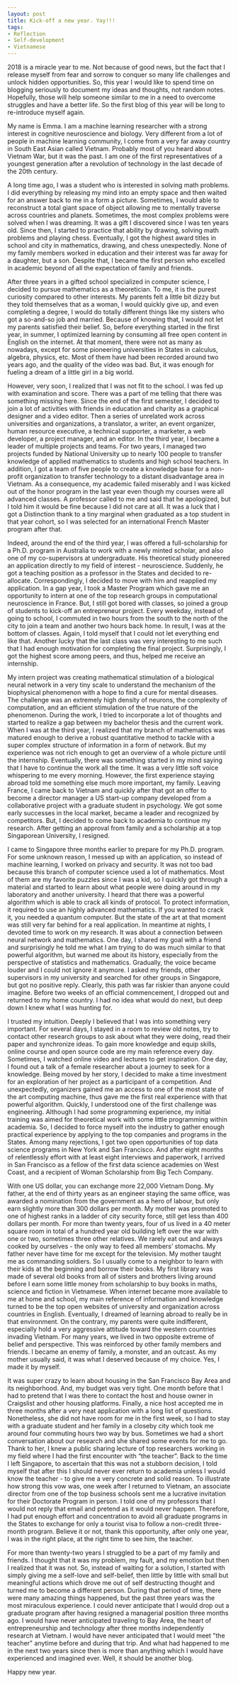 ```yaml
---
layout: post
title: Kick-off a new year. Yay!!!
tags:
- Reflection
- Self-development
- Vietnamese
---
```



2018 is a miracle year to me. Not because of good news, but the fact that I release myself from fear and sorrow to conquer so many life challenges and unlock hidden opportunities. So, this year I would like to spend time on blogging seriously to document my ideas and thoughts, not random notes. Hopefully, those will help someone similar to me in a need to overcome struggles and have a better life. So the first blog of this year will be long to re-introduce myself again.

My name is Emma. I am a machine learning researcher with a strong interest in cognitive neuroscience and biology. Very different from a lot of people in machine learning community, I come from a very far away country in South East Asian called Vietnam. Probably most of you heard about Vietnam War, but it was the past. I am one of the first representatives of a youngest generation after a revolution of technology in the last decade of the 20th century.

A long time ago, I was a student who is interested in solving math problems. I did everything by releasing my mind into an empty space and then waited for an answer back to me in a form a picture. Sometimes, I would able to reconstruct a total giant space of object allowing me to mentally traverse across countries and planets. Sometimes, the most complex problems were solved when I was dreaming. It was a gift I discovered since I was ten years old. Since then, I started to practice that ability by drawing, solving math problems and playing chess. Eventually, I got the highest award titles in school and city in mathematics, drawing, and chess unexpectedly. None of my family members worked in education and their interest was far away for a daughter, but a son. Despite that, I became the first person who excelled in academic beyond of all the expectation of family and friends.

After three years in a gifted school specialized in computer science, I decided to pursue mathematics as a theoretician. To me, it is the purest curiosity compared to other interests. My parents felt a little bit dizzy but they told themselves that as a woman, I would quickly give up, and even completing a degree, I would do totally different things like my sisters who got a so-and-so job and married. Because of knowing that, I would not let my parents satisfied their belief. So, before everything started in the first year, in summer, I optimized learning by consuming all free open content in English on the internet. At that moment, there were not as many as nowadays, except for some pioneering universities in States in calculus, algebra, physics, etc. Most of them have had been recorded around two years ago, and the quality of the video was bad. But, it was enough for fueling a dream of a little girl in a big world.

However, very soon, I realized that I was not fit to the school. I was fed up with examination and score. There was a part of me telling that there was something missing here. Since the end of the first semester, I decided to join a lot of activities with friends in education and charity as a graphical designer and a video editor. Then a series of unrelated work across universities and organizations, a translator, a writer, an event organizer, human resource executive, a technical supporter, a marketer, a web developer, a project manager, and an editor. In the third year, I became a leader of multiple projects and teams. For two years, I managed two projects funded by National University up to nearly 100 people to transfer knowledge of applied mathematics to students and high school teachers. In addition, I got a team of five people to create a knowledge base for a non-profit organization to transfer technology to a distant disadvantage area in Vietnam. As a consequence, my academic failed miserably and I was kicked out of the honor program in the last year even though my courses were all advanced classes. A professor called to me and said that he apologized, but I told him it would be fine because I did not care at all. It was a luck that I got a Distinction thank to a tiny marginal when graduated as a top student in that year cohort, so I was selected for an international French Master program after that.

Indeed, around the end of the third year, I was offered a full-scholarship for a Ph.D. program in Australia to work with a newly minted scholar, and also one of my co-supervisors at undergraduate. His theoretical study pioneered an application directly to my field of interest - neuroscience. Suddenly, he got a teaching position as a professor in the States and decided to re-allocate. Correspondingly, I decided to move with him and reapplied my application. In a gap year, I took a Master Program which gave me an opportunity to intern at one of the top research groups in computational neuroscience in France. But, I still got bored with classes, so joined a group of students to kick-off an entrepreneur project. Every weekday, instead of going to school, I commuted in two hours from the south to the north of the city to join a team and another two hours back home. In result, I was at the bottom of classes. Again, I told myself that I could not let everything end like that. Another lucky that the last class was very interesting to me such that I had enough motivation for completing the final project. Surprisingly, I got the highest score among peers, and thus, helped me receive an internship.

My intern project was creating mathematical stimulation of a biological neural network in a very tiny scale to understand the mechanism of the biophysical phenomenon with a hope to find a cure for mental diseases. The challenge was an extremely high density of neurons, the complexity of computation, and an efficient stimulation of the true nature of the phenomenon. During the work, I tried to incorporate a lot of thoughts and started to realize a gap between my bachelor thesis and the current work. When I was at the third year, I realized that my branch of mathematics was matured enough to derive a robust quantitative method to tackle with a super complex structure of information in a form of network. But my experience was not rich enough to get an overview of a whole picture until the internship. Eventually, there was something started in my mind saying that I have to continue the work all the time. It was a very little soft voice whispering to me every morning. However, the first experience staying abroad told me something else much more important, my family. Leaving France, I came back to Vietnam and quickly after that got an offer to become a director manager a US start-up company developed from a collaborative project with a graduate student in psychology. We got some early successes in the local market, became a leader and recognized by competitors. But, I decided to come back to academia to continue my research. After getting an approval from family and a scholarship at a top Singaporean University, I resigned.

I came to Singapore three months earlier to prepare for my Ph.D. program. For some unknown reason, I messed up with an application, so instead of machine learning, I worked on privacy and security. It was not too bad because this branch of computer science used a lot of mathematics. Most of them are my favorite puzzles since I was a kid, so I quickly got through a material and started to learn about what people were doing around in my laboratory and another university. I heard that there was a powerful algorithm which is able to crack all kinds of protocol. To protect information, it required to use an highly advanced mathematics. If you wanted to crack it, you needed a quantum computer. But the state of the art at that moment was still very far behind for a real application. In meantime at nights, I devoted time to work on my research. It was about a connection between neural network and mathematics. One day, I shared my goal with a friend and surprisingly he told me what I am trying to do was much similar to that powerful algorithm, but warned me about its history, especially from the perspective of statistics and mathematics. Gradually, the voice became louder and I could not ignore it anymore. I asked my friends, other supervisors in my university and searched for other groups in Singapore, but got no positive reply. Clearly, this path was far riskier than anyone could imagine. Before two weeks of an official commencement, I dropped out and returned to my home country. I had no idea what would do next, but deep down I knew what I was hunting for.

I trusted my intuition. Deeply I believed that I was into something very important. For several days, I stayed in a room to review old notes, try to contact other research groups to ask about what they were doing, read their paper and synchronize ideas. To gain more knowledge and equip skills, online course and open source code are my main reference every day. Sometimes, I watched online video and lectures to get inspiration. One day, I found out a talk of a female researcher about a journey to seek for a knowledge. Being moved by her story, I decided to make a time investment for an exploration of her project as a participant of a competition. And unexpectedly, organizers gained me an access to one of the most state of the art computing machine, thus gave me the first real experience with that powerful algorithm. Quickly, I understood one of the first challenge was engineering. Although I had some programming experience, my initial training was aimed for theoretical work with some little programming within academia. So, I decided to force myself into the industry to gather enough practical experience by applying to the top companies and programs in the States. Among many rejections, I got two open opportunities of top data science programs in New York and San Francisco. And after eight months of relentlessly effort with at least eight interviews and paperwork, I arrived in San Francisco as a fellow of the first data science academies on West Coast, and a recipient of Woman Scholarship from Big Tech Company.

With one US dollar, you can exchange more 22,000 Vietnam Dong. My father, at the end of thirty years as an engineer staying the same office, was awarded a nomination from the government as a hero of labour, but only earn slightly more than 300 dollars per month. My mother was promoted to one of highest ranks in a ladder of city security force, still get less than 400 dollars per month. For more than twenty years, four of us lived in a 40 meter square room in total of a hundred year old building left over the war with one or two, sometimes three other relatives. We rarely eat out and always cooked by ourselves - the only way to feed all members’ stomachs. My father never have time for me except for the television. My mother taught me as commanding soldiers. So I usually come to a neighbor to learn with their kids at the beginning and borrow their books. My first library was made of several old books from all of sisters and brothers living around before I earn some little money from scholarship to buy books in maths, science and fiction in Vietnamese. When internet became more available to me at home and school, my main reference of information and knowledge turned to be the top open websites of university and organization across countries in English. Eventually, I dreamed of learning abroad to really be in that environment. On the contrary, my parents were quite indifferent, especially hold a very aggressive attitude toward the western countries invading Vietnam. For many years, we lived in two opposite extreme of belief and perspective. This was reinforced by other family members and friends. I became an enemy of family, a monster, and an outcast. As my mother usually said, it was what I deserved because of my choice. Yes, I made it by myself.

It was super crazy to learn about housing in the San Francisco Bay Area and its neighborhood. And, my budget was very tight. One month before that I had to pretend that I was there to contact the host and house owner in Craigslist and other housing platforms. Finally, a nice host accepted me in three months after a very neat application with a long list of questions. Nonetheless, she did not have room for me in the first week, so I had to stay with a graduate student and her family in a closeby city which took me around four commuting hours two way by bus. Sometimes we had a short conversation about our research and she shared some events for me to go. Thank to her, I knew a public sharing lecture of top researchers working in my field where I had the first encounter with “the teacher”. Back to the time I left Singapore, to ascertain that this was not a stubborn decision, I told myself that after this I should never ever return to academia unless I would know the teacher - to give me a very concrete and solid reason. To illustrate how strong this vow was, one week after I returned to Vietnam, an associate director from one of the top business schools sent me a lucrative invitation for their Doctorate Program in person. I told one of my professors that I would not reply that email and pretend as it would never happen. Therefore, I had put enough effort and concentration to avoid all graduate programs in the States to exchange for only a tourist visa to follow a non-credit three-month program. Believe it or not, thank this opportunity, after only one year, I was in the right place, at the right time to see him, the teacher.

For more than twenty-two years I struggled to be a part of my family and friends. I thought that it was my problem, my fault, and my emotion but then I realized that it was not. So, instead of waiting for a solution, I started with simply giving me a self-love and self-belief, then little by little with small but meaningful actions which drove me out of self destructing thought and turned me to become a different person. During that period of time, there were many amazing things happened, but the past three years was the most miraculous experience. I could never anticipate that I would drop out a graduate program after having resigned a managerial position three months ago. I would have never anticipated traveling to Bay Area, the heart of entrepreneurship and technology after three months independently research at Vietnam. I would have never anticipated that I would meet "the teacher" anytime before and during that trip. And what had happened to me in the next two years since then is more than anything which I would have experienced and imagined ever. Well, it should be another blog.

Happy new year.
